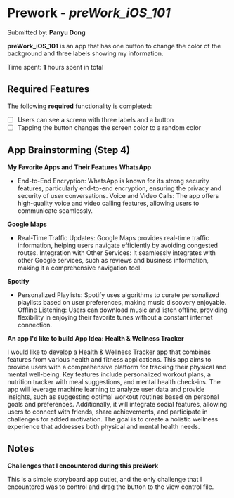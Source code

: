 # Prework - *preWork_iOS_101*

Submitted by: **Panyu Dong**

**preWork_iOS_101** is an app that has one button to change the color of the background and three labels showing my information.

Time spent: **1** hours spent in total

## Required Features

The following **required** functionality is completed:

- [ ] Users can see a screen with three labels and a button
- [ ] Tapping the button changes the screen color to a random color

## App Brainstorming (Step 4)

**My Favorite Apps and Their Features**
**WhatsApp**

* End-to-End Encryption: WhatsApp is known for its strong security features, particularly end-to-end encryption, ensuring the privacy and security of user conversations.
Voice and Video Calls: The app offers high-quality voice and video calling features, allowing users to communicate seamlessly.

**Google Maps**

* Real-Time Traffic Updates: Google Maps provides real-time traffic information, helping users navigate efficiently by avoiding congested routes.
Integration with Other Services: It seamlessly integrates with other Google services, such as reviews and business information, making it a comprehensive navigation tool.

**Spotify**

* Personalized Playlists: Spotify uses algorithms to curate personalized playlists based on user preferences, making music discovery enjoyable.
Offline Listening: Users can download music and listen offline, providing flexibility in enjoying their favorite tunes without a constant internet connection.

**An app I'd like to build**
**App Idea: Health & Wellness Tracker**

I would like to develop a Health & Wellness Tracker app that combines features from various health and fitness applications. This app aims to provide users with a comprehensive platform for tracking their physical and mental well-being. Key features include personalized workout plans, a nutrition tracker with meal suggestions, and mental health check-ins. The app will leverage machine learning to analyze user data and provide insights, such as suggesting optimal workout routines based on personal goals and preferences. Additionally, it will integrate social features, allowing users to connect with friends, share achievements, and participate in challenges for added motivation. The goal is to create a holistic wellness experience that addresses both physical and mental health needs.

## Notes
**Challenges that I encountered during this preWork**

This is a simple storyboard app outlet, and the only challenge that I encountered was to control and drag the button to the view control file. 
